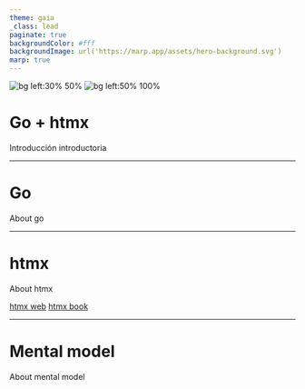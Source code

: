 ```yaml
---
theme: gaia
_class: lead
paginate: true
backgroundColor: #fff
backgroundImage: url('https://marp.app/assets/hero-background.svg')
marp: true
---
```


![bg left:30% 50%](https://go.dev/images/gophers/ladder.svg)
![bg left:50% 100%](https://media.licdn.com/dms/image/D5612AQHOcHZDN0oEsQ/article-cover_image-shrink_720_1280/0/1703433481161?e=1717632000&v=beta&t=KsgykWjYS8Mivemhd8Byy7ihUIRXj7rIlk7xLSs7s3I)

# **Go + htmx**

Introducción introductoria

---

# Go

About go

---

# htmx

About htmx

[htmx web](https://htmx.org)
[htmx book](https://hypermedia.systems/book/contents/)


---
# Mental model

About mental model